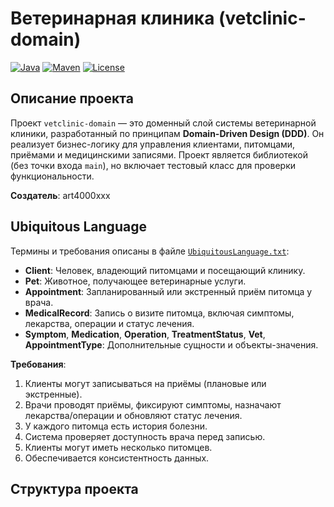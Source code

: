 # Ветеринарная клиника (vetclinic-domain)

[![Java](https://img.shields.io/badge/Java-17-blue)](https://www.oracle.com/java/)
[![Maven](https://img.shields.io/badge/Maven-mvnd%201.0.2-green)](https://github.com/apache/maven-mvnd)
[![License](https://img.shields.io/badge/License-MIT-yellow)](LICENSE)

## Описание проекта

Проект `vetclinic-domain` — это доменный слой системы ветеринарной клиники, разработанный по принципам **Domain-Driven Design (DDD)**. Он реализует бизнес-логику для управления клиентами, питомцами, приёмами и медицинскими записями. Проект является библиотекой (без точки входа `main`), но включает тестовый класс для проверки функциональности.

**Создатель**: art4000xxx

## Ubiquitous Language

Термины и требования описаны в файле [`UbiquitousLanguage.txt`](UbiquitousLanguage.txt):
- **Client**: Человек, владеющий питомцами и посещающий клинику.
- **Pet**: Животное, получающее ветеринарные услуги.
- **Appointment**: Запланированный или экстренный приём питомца у врача.
- **MedicalRecord**: Запись о визите питомца, включая симптомы, лекарства, операции и статус лечения.
- **Symptom**, **Medication**, **Operation**, **TreatmentStatus**, **Vet**, **AppointmentType**: Дополнительные сущности и объекты-значения.

**Требования**:
1. Клиенты могут записываться на приёмы (плановые или экстренные).
2. Врачи проводят приёмы, фиксируют симптомы, назначают лекарства/операции и обновляют статус лечения.
3. У каждого питомца есть история болезни.
4. Система проверяет доступность врача перед записью.
5. Клиенты могут иметь несколько питомцев.
6. Обеспечивается консистентность данных.

## Структура проекта
